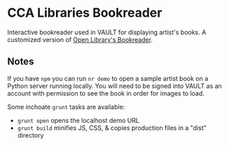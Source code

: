 # CCA Libraries Bookreader

Interactive bookreader used in VAULT for displaying artist's books. A customized version of [Open Library's Bookreader](https://github.com/openlibrary/bookreader).

## Notes

If you have `npm` you can run `nr demo` to open a sample artist book on a Python server running locally. You will need to be signed into VAULT as an account with permission to see the book in order for images to load.

Some inchoate `grunt` tasks are available:

- `grunt open` opens the localhost demo URL
- `grunt build` minifies JS, CSS, & copies production files in a "dist" directory
